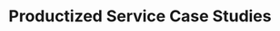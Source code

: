 ---
title: "Productized Service Case Studies"
description: "See how productized service businesses automated marketing while preserving service quality and building scalable demand generation systems."

sections:
  - type: "content"
    class: "about"
    content: |
      ## Productized Service Success Stories
      
      Productized service businesses combine the scalability of products with the customization of services, requiring marketing approaches that demonstrate both efficiency and quality. These case studies show how productized service providers built automated marketing systems that generate consistent demand while maintaining service excellence.

  - type: "testimonials"
    class: "testimonials"
    header:
      title: "Productized Service Results"
    items:
      - quote: "The marketing automation Anoop designed lets us scale inquiries while maintaining our service quality promise. We've tripled qualified leads without increasing our sales team."
        author: "Rachel Kim, Productized Service Owner"
      - quote: "Our systematic approach to marketing now matches our systematic approach to service delivery. Consistent processes create consistent results."
        author: "Derek Wilson, Digital Service Provider"

cta:
  title: "Ready to Scale Your Productized Service Marketing?"
  subtitle: "If you're ready to build marketing systems that scale as efficiently as your service delivery, let's discuss your growth goals."
  button:
    text: "Schedule a Strategy Call"
    url: "/contact/"
---